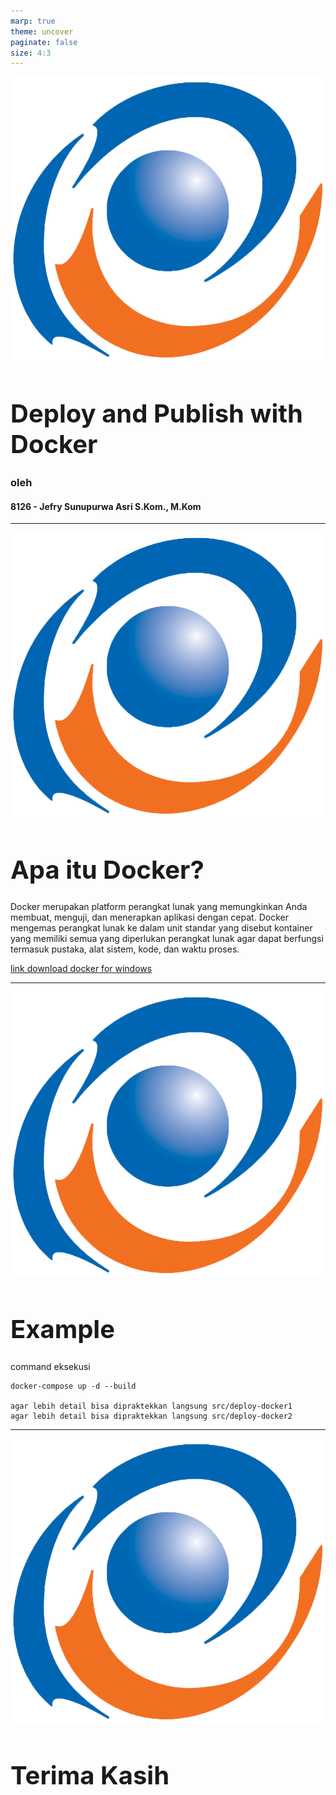 ```yaml
---
marp: true
theme: uncover
paginate: false
size: 4:3
---
```

<style>
    :root {
        --color-background: #FFFFFF;
        --color-foreground: #101010;
        font-family: MesloLGS NF;
        font-size : 20px;
    }
    h1 {
        font-size : 40px;
    }

    header {
        top: 30px;
    }

    footer {
        bottom: 30px;
    }
    
</style>
![bg contain opacity blur](ueu.png)
# Deploy and Publish with Docker
### oleh
#### 8126 - Jefry Sunupurwa Asri S.Kom., M.Kom

---
![bg contain opacity blur](ueu.png)
# Apa itu Docker?
Docker merupakan platform perangkat lunak yang memungkinkan Anda membuat, menguji, dan menerapkan aplikasi dengan cepat. Docker mengemas perangkat lunak ke dalam unit standar yang disebut kontainer yang memiliki semua yang diperlukan perangkat lunak agar dapat berfungsi termasuk pustaka, alat sistem, kode, dan waktu proses.


[link download docker for windows](https://desktop.docker.com/win/main/amd64/Docker%20Desktop%20Installer.exe)


---
![bg contain opacity blur](ueu.png)
# Example
command eksekusi 

```
docker-compose up -d --build

agar lebih detail bisa dipraktekkan langsung src/deploy-docker1
agar lebih detail bisa dipraktekkan langsung src/deploy-docker2
```

---
![bg contain opacity blur](ueu.png)
# Terima Kasih